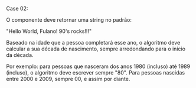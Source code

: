 Case 02:

O componente deve retornar uma string no padrão:

"Hello World, Fulano! 90's rocks!!!"

Baseado na idade que a pessoa completará esse ano, o algoritmo deve calcular 
a sua década de nascimento, sempre arredondando para o início da década.

Por exemplo: para pessoas que nasceram dos anos 1980 (incluso) até 1989 (incluso),
o algoritmo deve escrever sempre "80". Para pessoas nascidas entre 2000 e 2009, 
sempre 00, e assim por diante.